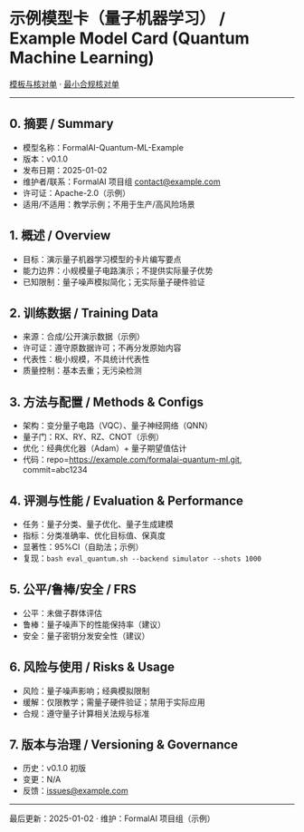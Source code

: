 # 示例模型卡（量子机器学习） / Example Model Card (Quantum Machine Learning)

[模板与核对单](../../TEMPLATES_MODEL_CARD.md) · [最小合规核对单](../../STANDARDS_CHECKLISTS.md)

---

## 0. 摘要 / Summary

- 模型名称：FormalAI-Quantum-ML-Example
- 版本：v0.1.0
- 发布日期：2025-01-02
- 维护者/联系：FormalAI 项目组 <contact@example.com>
- 许可证：Apache-2.0（示例）
- 适用/不适用：教学示例；不用于生产/高风险场景

## 1. 概述 / Overview

- 目标：演示量子机器学习模型的卡片编写要点
- 能力边界：小规模量子电路演示；不提供实际量子优势
- 已知限制：量子噪声模拟简化；无实际量子硬件验证

## 2. 训练数据 / Training Data

- 来源：合成/公开演示数据（示例）
- 许可证：遵守原数据许可；不再分发原始内容
- 代表性：极小规模，不具统计代表性
- 质量控制：基本去重；无污染检测

## 3. 方法与配置 / Methods & Configs

- 架构：变分量子电路（VQC）、量子神经网络（QNN）
- 量子门：RX、RY、RZ、CNOT（示例）
- 优化：经典优化器（Adam）+ 量子期望值估计
- 代码：repo=<https://example.com/formalai-quantum-ml.git>, commit=abc1234

## 4. 评测与性能 / Evaluation & Performance

- 任务：量子分类、量子优化、量子生成建模
- 指标：分类准确率、优化目标值、保真度
- 显著性：95%CI（自助法；示例）
- 复现：`bash eval_quantum.sh --backend simulator --shots 1000`

## 5. 公平/鲁棒/安全 / FRS

- 公平：未做子群体评估
- 鲁棒：量子噪声下的性能保持率（建议）
- 安全：量子密钥分发安全性（建议）

## 6. 风险与使用 / Risks & Usage

- 风险：量子噪声影响；经典模拟限制
- 缓解：仅限教学；需量子硬件验证；禁用于实际应用
- 合规：遵守量子计算相关法规与标准

## 7. 版本与治理 / Versioning & Governance

- 历史：v0.1.0 初版
- 变更：N/A
- 反馈：<issues@example.com>

---

最后更新：2025-01-02  · 维护：FormalAI 项目组（示例）
